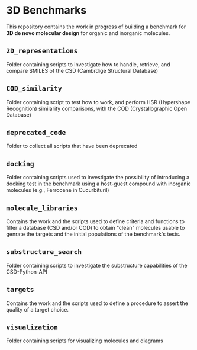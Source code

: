 # 3D Benchmarks

This repository contains the work in progress of building a benchmark for **3D de novo molecular design** for organic and inorganic molecules.

## `2D_representations`

Folder containing scripts to investigate how to handle, retrieve, and compare SMILES of the CSD (Cambrdige Structural Database)

## `COD_similarity`

Folder containing script to test how to work, and perform HSR (Hypershape Recognition) similarity comparisons, with the COD (Crystallographic Open Database)

## `deprecated_code`

Folder to collect all scripts that have been deprecated

## `docking`

Folder containing scripts used to investigate the possibility of introducing a docking test in the benchmark using a host-guest compound with inorganic molecules (e.g., Ferrocene in Cucurbituril)

## `molecule_libraries`

Contains the work and the scripts used to define criteria and functions to filter a database (CSD and/or COD) to obtain "clean" molecules usable to genrate the targets and the initial populations of the benchmark's tests.

## `substructure_search`

Folder containing scripts to investigate the substructure capabilities of the CSD-Python-API

## `targets`

Contains the work and the scripts used to define a procedure to assert the quality of a target choice. 

## `visualization`

Folder containing scripts for visualizing molecules and diagrams